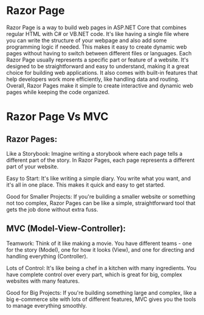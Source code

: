 # Razor Page

 Razor Page is a way to build web pages in ASP.NET Core that combines regular HTML with C# or VB.NET code. It's like having a single file where you can write the structure of your webpage and also add some programming logic if needed. 
 This makes it easy to create dynamic web pages without having to switch between different files or languages. Each Razor Page usually represents a specific part or feature of a website. It's designed to be straightforward and easy to understand, making it a great choice for building web applications.
 It also comes with built-in features that help developers work more efficiently, like handling data and routing. Overall, Razor Pages make it simple to create interactive and dynamic web pages while keeping the code organized.

 # Razor Page Vs MVC

 ## Razor Pages:

Like a Storybook: Imagine writing a storybook where each page tells a different part of the story. In Razor Pages, each page represents a different part of your website.

Easy to Start: It's like writing a simple diary. You write what you want, and it's all in one place. This makes it quick and easy to get started.

Good for Smaller Projects: If you're building a smaller website or something not too complex, Razor Pages can be like a simple, straightforward tool that gets the job done without extra fuss.

## MVC (Model-View-Controller):

Teamwork: Think of it like making a movie. You have different teams - one for the story (Model), one for how it looks (View), and one for directing and handling everything (Controller).

Lots of Control: It's like being a chef in a kitchen with many ingredients. You have complete control over every part, which is great for big, complex websites with many features.

Good for Big Projects: If you're building something large and complex, like a big e-commerce site with lots of different features, MVC gives you the tools to manage everything smoothly.
